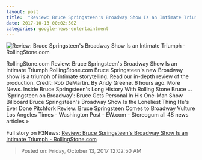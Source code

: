 ```yaml
---
layout: post
title:  "Review: Bruce Springsteen's Broadway Show Is an Intimate Triumph - RollingStone.com"
date: 2017-10-13 00:02:50Z
categories: google-news-entertaintment
---
```


![Review: Bruce Springsteen's Broadway Show Is an Intimate Triumph - RollingStone.com](http://img.wennermedia.com/social/bruce-springsteen-on-broadway-opener-71eb0e79-809b-402a-8adb-1b7657e43272.jpg)

RollingStone.com Review: Bruce Springsteen's Broadway Show Is an Intimate Triumph RollingStone.com Bruce Springsteen's new Broadway show is a triumph of intimate storytelling. Read our in-depth review of the production. Credit: Rob DeMartin. By Andy Greene. 6 hours ago. More News. Inside Bruce Springsteen's Long History With Rolling Stone Bruce ... 'Springsteen on Broadway': Bruce Gets Personal In His One-Man Show Billboard Bruce Springsteen's Broadway Show Is the Loneliest Thing He's Ever Done Pitchfork Review: Bruce Springsteen Comes to Broadway Vulture Los Angeles Times - Washington Post - EW.com - Stereogum all 48 news articles »


Full story on F3News: [Review: Bruce Springsteen's Broadway Show Is an Intimate Triumph - RollingStone.com](http://www.f3nws.com/n/DAjaGF)

> Posted on: Friday, October 13, 2017 12:02:50 AM

